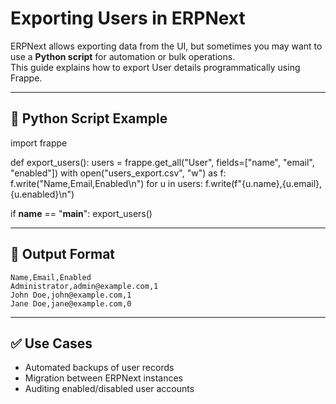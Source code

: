 # Exporting Users in ERPNext

ERPNext allows exporting data from the UI, but sometimes you may want to use a **Python script** for automation or bulk operations.  
This guide explains how to export User details programmatically using Frappe.

---

## 📌 Python Script Example

import frappe

def export_users():
    users = frappe.get_all("User", fields=["name", "email", "enabled"])
    with open("users_export.csv", "w") as f:
        f.write("Name,Email,Enabled\n")
        for u in users:
            f.write(f"{u.name},{u.email},{u.enabled}\n")

if __name__ == "__main__":
    export_users()


---

## 📝 Output Format

```
Name,Email,Enabled
Administrator,admin@example.com,1
John Doe,john@example.com,1
Jane Doe,jane@example.com,0
```

---

## ✅ Use Cases

* Automated backups of user records  
* Migration between ERPNext instances  
* Auditing enabled/disabled user accounts

